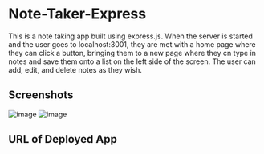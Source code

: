 # Note-Taker-Express
This is a note taking app built using express.js. When the server is started and the user goes to localhost:3001,
they are met with a home page where they can click a button, bringing them to a new page where they cn type in notes
and save them onto a list on the left side of the screen. The user can add, edit, and delete notes as they wish.

## Screenshots
![image](https://user-images.githubusercontent.com/94874020/160255961-0e8752c9-a5df-4e76-804b-ee09f844d34e.png)
![image](https://user-images.githubusercontent.com/94874020/160255998-89e55f92-9fc0-45e7-bace-9b66eebc0737.png)

## URL of Deployed App

